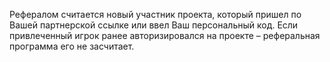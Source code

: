 Рефералом считается новый участник проекта, который пришел по Вашей партнерской ссылке или ввел Ваш персональный код. Если привлеченный игрок ранее авторизировался на проекте – реферальная программа его не засчитает.